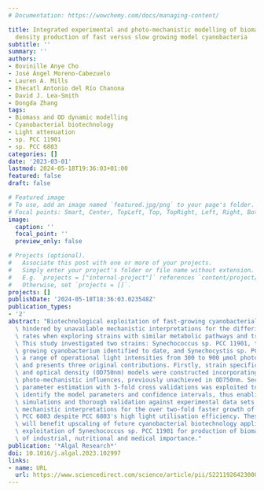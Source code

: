 ```yaml
---
# Documentation: https://wowchemy.com/docs/managing-content/

title: Integrated experimental and photo-mechanistic modelling of biomass and optical
  density production of fast versus slow growing model cyanobacteria
subtitle: ''
summary: ''
authors:
- Bovinille Anye Cho
- José Ángel Moreno-Cabezuelo
- Lauren A. Mills
- Ehecatl Antonio del Río Chanona
- David J. Lea-Smith
- Dongda Zhang
tags:
- Biomass and OD dynamic modelling
- Cyanobacterial biotechnology
- Light attenuation
- sp. PCC 11901
- sp. PCC 6803
categories: []
date: '2023-03-01'
lastmod: 2024-05-18T19:36:03+01:00
featured: false
draft: false

# Featured image
# To use, add an image named `featured.jpg/png` to your page's folder.
# Focal points: Smart, Center, TopLeft, Top, TopRight, Left, Right, BottomLeft, Bottom, BottomRight.
image:
  caption: ''
  focal_point: ''
  preview_only: false

# Projects (optional).
#   Associate this post with one or more of your projects.
#   Simply enter your project's folder or file name without extension.
#   E.g. `projects = ["internal-project"]` references `content/project/deep-learning/index.md`.
#   Otherwise, set `projects = []`.
projects: []
publishDate: '2024-05-18T18:36:03.023548Z'
publication_types:
- '2'
abstract: "Biotechnological exploitation of fast-growing cyanobacterial species is\
  \ hindered by unavailable mechanistic interpretations for the differing bioconversion\
  \ rates when exploring strains with similar metabolic pathways and transport systems.\
  \ This study investigated two strains: Synechococcus sp. PCC 11901, the fastest\
  \ growing cyanobacterium identified to date, and Synechocystis sp. PCC 6803, under\
  \ a range of operational light intensities from 300 to 900 μmol photons m−2 s−1,\
  \ and presents three original contributions. Firstly, strain specific dynamic biomass\
  \ and optical density (OD750nm) models were constructed incorporating sophisticated\
  \ photo-mechanistic influences, previously unachieved in OD750nm. Secondly, bootstrapping\
  \ parameter estimation with 3-fold cross validations was exploited to simultaneously\
  \ identify the model parameters and confidence intervals, thus enabling probabilistic\
  \ simulations and thorough validation against experimental data sets. Thirdly, presented\
  \ mechanistic interpretations for the over two-fold faster growth of PCC 11901 versus\
  \ PCC 6803 despite PCC 6803's high light utilisation efficiency. These findings\
  \ will benefit upscaling of future cyanobacterial biotechnology applications and\
  \ exploitation of Synechococcus sp. PCC 11901 for production of biomass and chemicals\
  \ of industrial, nutritional and medical importance."
publication: '*Algal Research*'
doi: 10.1016/j.algal.2023.102997
links:
- name: URL
  url: https://www.sciencedirect.com/science/article/pii/S2211926423000309
---
```

